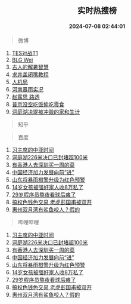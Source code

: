 <div align="center"><h2>实时热搜榜</h2><h4>2024-07-08 02:44:01</h4></div>

> 微博  

1. [TES对战T1](https://s.weibo.com/weibo?q=%23TES%E5%AF%B9%E6%88%98T1%23&t=31&band_rank=1&Refer=top)<br />
2. [BLG Wei](https://s.weibo.com/weibo?q=BLG%20Wei&t=31&band_rank=2&Refer=top)<br />
3. [古人的解暑智慧](https://s.weibo.com/weibo?q=%23%E5%8F%A4%E4%BA%BA%E7%9A%84%E8%A7%A3%E6%9A%91%E6%99%BA%E6%85%A7%23&t=31&band_rank=3&Refer=top)<br />
4. [求井盖闭嘴教程](https://s.weibo.com/weibo?q=%E6%B1%82%E4%BA%95%E7%9B%96%E9%97%AD%E5%98%B4%E6%95%99%E7%A8%8B&t=31&band_rank=4&Refer=top)<br />
5. [人机局](https://s.weibo.com/weibo?q=%E4%BA%BA%E6%9C%BA%E5%B1%80&t=31&band_rank=5&Refer=top)<br />
6. [河南暴雨实况](https://s.weibo.com/weibo?q=%23%E6%B2%B3%E5%8D%97%E6%9A%B4%E9%9B%A8%E5%AE%9E%E5%86%B5%23&t=31&band_rank=6&Refer=top)<br />
7. [赵露思 路透](https://s.weibo.com/weibo?q=%E8%B5%B5%E9%9C%B2%E6%80%9D%20%E8%B7%AF%E9%80%8F&t=31&band_rank=7&Refer=top)<br />
8. [普京没空吃饭偷吃零食](https://s.weibo.com/weibo?q=%23%E6%99%AE%E4%BA%AC%E6%B2%A1%E7%A9%BA%E5%90%83%E9%A5%AD%E5%81%B7%E5%90%83%E9%9B%B6%E9%A3%9F%23&t=31&band_rank=8&Refer=top)<br />
9. [洞庭湖决堤被冲毁的家和生计](https://s.weibo.com/weibo?q=%23%E6%B4%9E%E5%BA%AD%E6%B9%96%E5%86%B3%E5%A0%A4%E8%A2%AB%E5%86%B2%E6%AF%81%E7%9A%84%E5%AE%B6%E5%92%8C%E7%94%9F%E8%AE%A1%23&t=31&band_rank=9&Refer=top)<br />

> 知乎  


> 百度  

1. [习主席的中亚时间](https://www.baidu.com/s?wd=%E4%B9%A0%E4%B8%BB%E5%B8%AD%E7%9A%84%E4%B8%AD%E4%BA%9A%E6%97%B6%E9%97%B4&sa=fyb_news&rsv_dl=fyb_news)<br />
2. [洞庭湖226米决口已封堵超100米](https://www.baidu.com/s?wd=%E6%B4%9E%E5%BA%AD%E6%B9%96226%E7%B1%B3%E5%86%B3%E5%8F%A3%E5%B7%B2%E5%B0%81%E5%A0%B5%E8%B6%85100%E7%B1%B3&sa=fyb_news&rsv_dl=fyb_news)<br />
3. [有香港人去深圳买一周的菜](https://www.baidu.com/s?wd=%E6%9C%89%E9%A6%99%E6%B8%AF%E4%BA%BA%E5%8E%BB%E6%B7%B1%E5%9C%B3%E4%B9%B0%E4%B8%80%E5%91%A8%E7%9A%84%E8%8F%9C&sa=fyb_news&rsv_dl=fyb_news)<br />
4. [中国经济加力发展向前“进”](https://www.baidu.com/s?wd=%E4%B8%AD%E5%9B%BD%E7%BB%8F%E6%B5%8E%E5%8A%A0%E5%8A%9B%E5%8F%91%E5%B1%95%E5%90%91%E5%89%8D%E2%80%9C%E8%BF%9B%E2%80%9D&sa=fyb_news&rsv_dl=fyb_news)<br />
5. [山东将暴雨橙警升级为红色预警](https://www.baidu.com/s?wd=%E5%B1%B1%E4%B8%9C%E5%B0%86%E6%9A%B4%E9%9B%A8%E6%A9%99%E8%AD%A6%E5%8D%87%E7%BA%A7%E4%B8%BA%E7%BA%A2%E8%89%B2%E9%A2%84%E8%AD%A6&sa=fyb_news&rsv_dl=fyb_news)<br />
6. [14岁女孩被强奸家人收8万私了](https://www.baidu.com/s?wd=14%E5%B2%81%E5%A5%B3%E5%AD%A9%E8%A2%AB%E5%BC%BA%E5%A5%B8%E5%AE%B6%E4%BA%BA%E6%94%B68%E4%B8%87%E7%A7%81%E4%BA%86&sa=fyb_news&rsv_dl=fyb_news)<br />
7. [29岁程序员熬夜看球后瘫了](https://www.baidu.com/s?wd=29%E5%B2%81%E7%A8%8B%E5%BA%8F%E5%91%98%E7%86%AC%E5%A4%9C%E7%9C%8B%E7%90%83%E5%90%8E%E7%98%AB%E4%BA%86&sa=fyb_news&rsv_dl=fyb_news)<br />
8. [搞权色钱色交易 老虎彭国甫被双开](https://www.baidu.com/s?wd=%E6%90%9E%E6%9D%83%E8%89%B2%E9%92%B1%E8%89%B2%E4%BA%A4%E6%98%93+%E8%80%81%E8%99%8E%E5%BD%AD%E5%9B%BD%E7%94%AB%E8%A2%AB%E5%8F%8C%E5%BC%80&sa=fyb_news&rsv_dl=fyb_news)<br />
9. [惠州双月湾有鲨鱼咬人？假的](https://www.baidu.com/s?wd=%E6%83%A0%E5%B7%9E%E5%8F%8C%E6%9C%88%E6%B9%BE%E6%9C%89%E9%B2%A8%E9%B1%BC%E5%92%AC%E4%BA%BA%EF%BC%9F%E5%81%87%E7%9A%84&sa=fyb_news&rsv_dl=fyb_news)<br />

> 哔哩哔哩  

1. [习主席的中亚时间](https://www.baidu.com/s?wd=%E4%B9%A0%E4%B8%BB%E5%B8%AD%E7%9A%84%E4%B8%AD%E4%BA%9A%E6%97%B6%E9%97%B4&sa=fyb_news&rsv_dl=fyb_news)<br />
2. [洞庭湖226米决口已封堵超100米](https://www.baidu.com/s?wd=%E6%B4%9E%E5%BA%AD%E6%B9%96226%E7%B1%B3%E5%86%B3%E5%8F%A3%E5%B7%B2%E5%B0%81%E5%A0%B5%E8%B6%85100%E7%B1%B3&sa=fyb_news&rsv_dl=fyb_news)<br />
3. [有香港人去深圳买一周的菜](https://www.baidu.com/s?wd=%E6%9C%89%E9%A6%99%E6%B8%AF%E4%BA%BA%E5%8E%BB%E6%B7%B1%E5%9C%B3%E4%B9%B0%E4%B8%80%E5%91%A8%E7%9A%84%E8%8F%9C&sa=fyb_news&rsv_dl=fyb_news)<br />
4. [中国经济加力发展向前“进”](https://www.baidu.com/s?wd=%E4%B8%AD%E5%9B%BD%E7%BB%8F%E6%B5%8E%E5%8A%A0%E5%8A%9B%E5%8F%91%E5%B1%95%E5%90%91%E5%89%8D%E2%80%9C%E8%BF%9B%E2%80%9D&sa=fyb_news&rsv_dl=fyb_news)<br />
5. [山东将暴雨橙警升级为红色预警](https://www.baidu.com/s?wd=%E5%B1%B1%E4%B8%9C%E5%B0%86%E6%9A%B4%E9%9B%A8%E6%A9%99%E8%AD%A6%E5%8D%87%E7%BA%A7%E4%B8%BA%E7%BA%A2%E8%89%B2%E9%A2%84%E8%AD%A6&sa=fyb_news&rsv_dl=fyb_news)<br />
6. [14岁女孩被强奸家人收8万私了](https://www.baidu.com/s?wd=14%E5%B2%81%E5%A5%B3%E5%AD%A9%E8%A2%AB%E5%BC%BA%E5%A5%B8%E5%AE%B6%E4%BA%BA%E6%94%B68%E4%B8%87%E7%A7%81%E4%BA%86&sa=fyb_news&rsv_dl=fyb_news)<br />
7. [29岁程序员熬夜看球后瘫了](https://www.baidu.com/s?wd=29%E5%B2%81%E7%A8%8B%E5%BA%8F%E5%91%98%E7%86%AC%E5%A4%9C%E7%9C%8B%E7%90%83%E5%90%8E%E7%98%AB%E4%BA%86&sa=fyb_news&rsv_dl=fyb_news)<br />
8. [搞权色钱色交易 老虎彭国甫被双开](https://www.baidu.com/s?wd=%E6%90%9E%E6%9D%83%E8%89%B2%E9%92%B1%E8%89%B2%E4%BA%A4%E6%98%93+%E8%80%81%E8%99%8E%E5%BD%AD%E5%9B%BD%E7%94%AB%E8%A2%AB%E5%8F%8C%E5%BC%80&sa=fyb_news&rsv_dl=fyb_news)<br />
9. [惠州双月湾有鲨鱼咬人？假的](https://www.baidu.com/s?wd=%E6%83%A0%E5%B7%9E%E5%8F%8C%E6%9C%88%E6%B9%BE%E6%9C%89%E9%B2%A8%E9%B1%BC%E5%92%AC%E4%BA%BA%EF%BC%9F%E5%81%87%E7%9A%84&sa=fyb_news&rsv_dl=fyb_news)<br />
